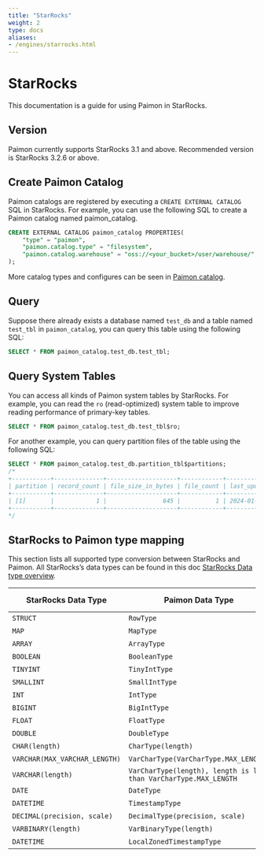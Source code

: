 ```yaml
---
title: "StarRocks"
weight: 2
type: docs
aliases:
- /engines/starrocks.html
---
```

<!--
Licensed to the Apache Software Foundation (ASF) under one
or more contributor license agreements.  See the NOTICE file
distributed with this work for additional information
regarding copyright ownership.  The ASF licenses this file
to you under the Apache License, Version 2.0 (the
"License"); you may not use this file except in compliance
with the License.  You may obtain a copy of the License at

  http://www.apache.org/licenses/LICENSE-2.0

Unless required by applicable law or agreed to in writing,
software distributed under the License is distributed on an
"AS IS" BASIS, WITHOUT WARRANTIES OR CONDITIONS OF ANY
KIND, either express or implied.  See the License for the
specific language governing permissions and limitations
under the License.
-->

# StarRocks

This documentation is a guide for using Paimon in StarRocks.

## Version

Paimon currently supports StarRocks 3.1 and above. Recommended version is StarRocks 3.2.6 or above.

## Create Paimon Catalog

Paimon catalogs are registered by executing a `CREATE EXTERNAL CATALOG` SQL in StarRocks.
For example, you can use the following SQL to create a Paimon catalog named paimon_catalog.

```sql
CREATE EXTERNAL CATALOG paimon_catalog PROPERTIES(
    "type" = "paimon",
    "paimon.catalog.type" = "filesystem",
    "paimon.catalog.warehouse" = "oss://<your_bucket>/user/warehouse/"
);
```

More catalog types and configures can be seen in [Paimon catalog](https://docs.starrocks.io/docs/data_source/catalog/paimon_catalog/).

## Query
Suppose there already exists a database named `test_db` and a table named `test_tbl` in `paimon_catalog`,
you can query this table using the following SQL:
```sql
SELECT * FROM paimon_catalog.test_db.test_tbl;
```

## Query System Tables

You can access all kinds of Paimon system tables by StarRocks. For example, you can read the `ro` 
(read-optimized) system table to improve reading performance of primary-key tables.

```sql
SELECT * FROM paimon_catalog.test_db.test_tbl$ro;
```

For another example, you can query partition files of the table using the following SQL:

```sql
SELECT * FROM paimon_catalog.test_db.partition_tbl$partitions;
/*
+-----------+--------------+--------------------+------------+----------------------------+
| partition | record_count | file_size_in_bytes | file_count | last_update_time           |
+-----------+--------------+--------------------+------------+----------------------------+
| [1]       |            1 |                645 |          1 | 2024-01-01 00:00:00.000000 |
+-----------+--------------+--------------------+------------+----------------------------+
*/
```

## StarRocks to Paimon type mapping

This section lists all supported type conversion between StarRocks and Paimon. 
All StarRocks’s data types can be found in this doc [StarRocks Data type overview](https://docs.starrocks.io/docs/sql-reference/data-types/).

<table class="table table-bordered">
    <thead>
    <tr>
      <th class="text-left" style="width: 10%">StarRocks Data Type</th>
      <th class="text-left" style="width: 10%">Paimon Data Type</th>
      <th class="text-left" style="width: 5%">Atomic Type</th>
    </tr>
    </thead>
    <tbody>
    <tr>
      <td><code>STRUCT</code></td>
      <td><code>RowType</code></td>
      <td>false</td>
    </tr>
    <tr>
      <td><code>MAP</code></td>
      <td><code>MapType</code></td>
      <td>false</td>
    </tr>
    <tr>
      <td><code>ARRAY</code></td>
      <td><code>ArrayType</code></td>
      <td>false</td>
    </tr>
    <tr>
      <td><code>BOOLEAN</code></td>
      <td><code>BooleanType</code></td>
      <td>true</td>
    </tr>
    <tr>
      <td><code>TINYINT</code></td>
      <td><code>TinyIntType</code></td>
      <td>true</td>
    </tr>
    <tr>
      <td><code>SMALLINT</code></td>
      <td><code>SmallIntType</code></td>
      <td>true</td>
    </tr>
    <tr>
      <td><code>INT</code></td>
      <td><code>IntType</code></td>
      <td>true</td>
    </tr>
    <tr>
      <td><code>BIGINT</code></td>
      <td><code>BigIntType</code></td>
      <td>true</td>
    </tr>
    <tr>
      <td><code>FLOAT</code></td>
      <td><code>FloatType</code></td>
      <td>true</td>
    </tr>
    <tr>
      <td><code>DOUBLE</code></td>
      <td><code>DoubleType</code></td>
      <td>true</td>
    </tr>
    <tr>
      <td><code>CHAR(length)</code></td>
      <td><code>CharType(length)</code></td>
      <td>true</td>
    </tr>
    <tr>
      <td><code>VARCHAR(MAX_VARCHAR_LENGTH)</code></td>
      <td><code>VarCharType(VarCharType.MAX_LENGTH)</code></td>
      <td>true</td>
    </tr>
    <tr>
      <td><code>VARCHAR(length)</code></td>
      <td><code>VarCharType(length), length is less than VarCharType.MAX_LENGTH</code></td>
      <td>true</td>
    </tr>
    <tr>
      <td><code>DATE</code></td>
      <td><code>DateType</code></td>
      <td>true</td>
    </tr>
    <tr>
      <td><code>DATETIME</code></td>
      <td><code>TimestampType</code></td>
      <td>true</td>
    </tr>
    <tr>
      <td><code>DECIMAL(precision, scale)</code></td>
      <td><code>DecimalType(precision, scale)</code></td>
      <td>true</td>
    </tr>
    <tr>
      <td><code>VARBINARY(length)</code></td>
      <td><code>VarBinaryType(length)</code></td>
      <td>true</td>
    </tr>
    <tr>
      <td><code>DATETIME</code></td>
      <td><code>LocalZonedTimestampType</code></td>
      <td>true</td>
    </tr>
    </tbody>
</table>

